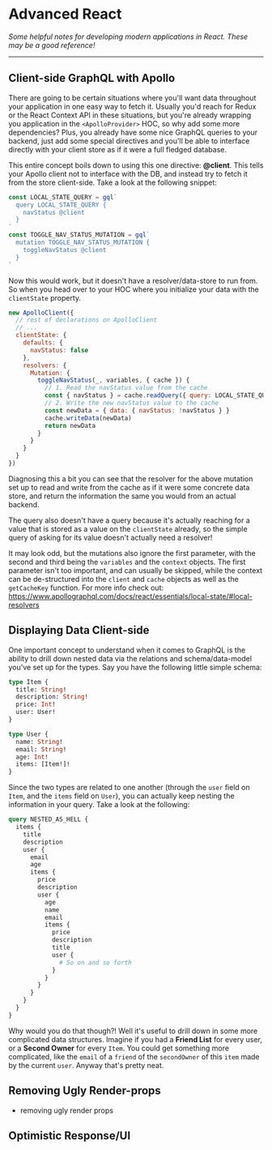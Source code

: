 # Advanced React

_Some helpful notes for developing modern applications in React. These may be a good reference!_

---

## Client-side GraphQL with Apollo

There are going to be certain situations where you'll want data throughout your application in one easy way to fetch it. Usually you'd reach for Redux or the React Context API in these situations, but you're already wrapping you application in the `<ApolloProvider>` HOC, so why add some more dependencies? Plus, you already have some nice GraphQL queries to your backend, just add some special directives and you'll be able to interface directly with your client store as if it were a full fledged database.

This entire concept boils down to using this one directive: **@client**. This tells your Apollo client not to interface with the DB, and instead try to fetch it from the store client-side. Take a look at the following snippet:

```js
const LOCAL_STATE_QUERY = gql`
  query LOCAL_STATE_QUERY {
    navStatus @client
  }
`
const TOGGLE_NAV_STATUS_MUTATION = gql`
  mutation TOGGLE_NAV_STATUS_MUTATION {
    toggleNavStatus @client
  }
`
```

Now this would work, but it doesn't have a resolver/data-store to run from. So when you head over to your HOC where you initialize your data with the  `clientState` property.

```js
new ApolloClient({
  // rest of declarations on ApolloClient
  // ...
  clientState: {
    defaults: {
      navStatus: false
    },
    resolvers: {
      Mutation: {
        toggleNavStatus(_, variables, { cache }) {
          // 1. Read the navStatus value from the cache
          const { navStatus } = cache.readQuery({ query: LOCAL_STATE_QUERY })
          // 2. Write the new navStatus value to the cache
          const newData = { data: { navStatus: !navStatus } }
          cache.writeData(newData)
          return newData
        }
      }
    }
  }
})
```

Diagnosing this a bit you can see that the resolver for the above mutation set up to read and write from the cache as if it were some concrete data store, and return the information the same you would from an actual backend. 

The query also doesn't have a query because it's actually reaching for a value that is stored as a value on the `clientState` already, so the simple query of asking for its value doesn't actually need a resolver!

It may look odd, but the mutations also ignore the first parameter, with the second and third being the `variables` and the `context` objects. The first parameter isn't too important, and can usually be skipped, while the context can be de-structured into the `client` and `cache` objects as well as the `getCacheKey` function. For more info check out: https://www.apollographql.com/docs/react/essentials/local-state/#local-resolvers

## Displaying Data Client-side

One important concept to understand when it comes to GraphQL is the ability to drill down nested data via the relations and schema/data-model you've set up for the types. Say you have the following little simple schema:

```graphql
type Item {
  title: String!
  description: String!
  price: Int!
  user: User!
}

type User {
  name: String!
  email: String!
  age: Int!
  items: [Item!]!
}
```

Since the two types are related to one another (through the `user` field on `Item`, and the `items` field on `User`), you can actually keep nesting the information in your query. Take a look at the following:

```graphql
query NESTED_AS_HELL {
  items {
    title
    description
    user {
      email
      age
      items {
        price
        description
        user {
          age
          name
          email
          items {
            price
            description
            title
            user {
              # So on and so forth
            }
          }
        }
      }
    }
  }
}
```

Why would you do that though?! Well it's useful to drill down in some more complicated data structures. Imagine if you had a **Friend List** for every user, or a **Second Owner** for every `Item`. You could get something more complicated, like the `email` of a `friend` of the `secondOwner` of this `item` made by the current `user`. Anyway that's pretty neat.

## Removing Ugly Render-props

 - removing ugly render props

## Optimistic Response/UI